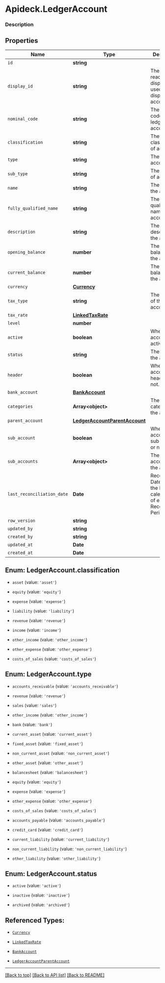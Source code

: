 # Apideck.LedgerAccount

### Description

## Properties
Name | Type | Description | Notes
------------ | ------------- | ------------- | -------------
`id` | **string** |  | [optional] 
`display_id` | **string** | The human readable display ID used when displaying the account | [optional] 
`nominal_code` | **string** | The nominal code of the ledger account. | [optional] 
`classification` | **string** | The classification of account. | [optional] 
`type` | **string** | The type of account. | [optional] 
`sub_type` | **string** | The sub type of account. | [optional] 
`name` | **string** | The name of the account. | [optional] 
`fully_qualified_name` | **string** | The fully qualified name of the account. | [optional] 
`description` | **string** | The description of the account. | [optional] 
`opening_balance` | **number** | The opening balance of the account. | [optional] 
`current_balance` | **number** | The current balance of the account. | [optional] 
`currency` | [**Currency**](Currency.md) |  | [optional] 
`tax_type` | **string** | The tax type of the account. | [optional] 
`tax_rate` | [**LinkedTaxRate**](LinkedTaxRate.md) |  | [optional] 
`level` | **number** |  | [optional] 
`active` | **boolean** | Whether the account is active or not. | [optional] 
`status` | **string** | The status of the account. | [optional] 
`header` | **boolean** | Whether the account is a header or not. | [optional] 
`bank_account` | [**BankAccount**](BankAccount.md) |  | [optional] 
`categories` | **Array&lt;object&gt;** | The categories of the account. | [optional] 
`parent_account` | [**LedgerAccountParentAccount**](LedgerAccountParentAccount.md) |  | [optional] 
`sub_account` | **boolean** | Whether the account is a sub account or not. | [optional] 
`sub_accounts` | **Array&lt;object&gt;** | The sub accounts of the account. | [optional] 
`last_reconciliation_date` | **Date** | Reconciliation Date means the last calendar day of each Reconciliation Period. | [optional] 
`row_version` | **string** |  | [optional] 
`updated_by` | **string** |  | [optional] 
`created_by` | **string** |  | [optional] 
`updated_at` | **Date** |  | [optional] 
`created_at` | **Date** |  | [optional] 





<a name="LedgerAccountClassification"></a>
## Enum: LedgerAccount.classification


* `asset` (value: `'asset'`)

* `equity` (value: `'equity'`)

* `expense` (value: `'expense'`)

* `liability` (value: `'liability'`)

* `revenue` (value: `'revenue'`)

* `income` (value: `'income'`)

* `other_income` (value: `'other_income'`)

* `other_expense` (value: `'other_expense'`)

* `costs_of_sales` (value: `'costs_of_sales'`)




<a name="LedgerAccountType"></a>
## Enum: LedgerAccount.type


* `accounts_receivable` (value: `'accounts_receivable'`)

* `revenue` (value: `'revenue'`)

* `sales` (value: `'sales'`)

* `other_income` (value: `'other_income'`)

* `bank` (value: `'bank'`)

* `current_asset` (value: `'current_asset'`)

* `fixed_asset` (value: `'fixed_asset'`)

* `non_current_asset` (value: `'non_current_asset'`)

* `other_asset` (value: `'other_asset'`)

* `balancesheet` (value: `'balancesheet'`)

* `equity` (value: `'equity'`)

* `expense` (value: `'expense'`)

* `other_expense` (value: `'other_expense'`)

* `costs_of_sales` (value: `'costs_of_sales'`)

* `accounts_payable` (value: `'accounts_payable'`)

* `credit_card` (value: `'credit_card'`)

* `current_liability` (value: `'current_liability'`)

* `non_current_liability` (value: `'non_current_liability'`)

* `other_liability` (value: `'other_liability'`)




<a name="LedgerAccountStatus"></a>
## Enum: LedgerAccount.status


* `active` (value: `'active'`)

* `inactive` (value: `'inactive'`)

* `archived` (value: `'archived'`)




## Referenced Types:











* [`Currency`](Currency.md)

* [`LinkedTaxRate`](LinkedTaxRate.md)




* [`BankAccount`](BankAccount.md)

* [`LedgerAccountParentAccount`](LedgerAccountParentAccount.md)









---

[[Back to top]](#) [[Back to API list]](../../../../README.md#documentation-for-api-endpoints) [[Back to README]](../../../../README.md)


